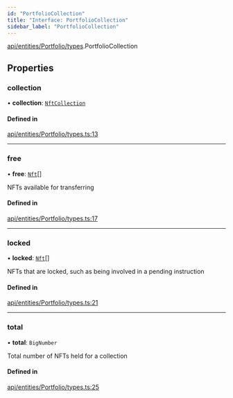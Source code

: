 ```yaml
---
id: "PortfolioCollection"
title: "Interface: PortfolioCollection"
sidebar_label: "PortfolioCollection"
---
```


[api/entities/Portfolio/types](../../../../../../modules/API/Entities/Portfolio/Types/Types.md).PortfolioCollection

## Properties

### collection

• **collection**: [`NftCollection`](../../../../../../classes/API/Entities/Asset/NonFungible/NftCollection/NftCollection.md)

#### Defined in

[api/entities/Portfolio/types.ts:13](https://github.com/PolymeshAssociation/polymesh-sdk/blob/fedc4714f/src/api/entities/Portfolio/types.ts#L13)

___

### free

• **free**: [`Nft`](../../../../../../classes/API/Entities/Asset/NonFungible/Nft/Nft.md)[]

NFTs available for transferring

#### Defined in

[api/entities/Portfolio/types.ts:17](https://github.com/PolymeshAssociation/polymesh-sdk/blob/fedc4714f/src/api/entities/Portfolio/types.ts#L17)

___

### locked

• **locked**: [`Nft`](../../../../../../classes/API/Entities/Asset/NonFungible/Nft/Nft.md)[]

NFTs that are locked, such as being involved in a pending instruction

#### Defined in

[api/entities/Portfolio/types.ts:21](https://github.com/PolymeshAssociation/polymesh-sdk/blob/fedc4714f/src/api/entities/Portfolio/types.ts#L21)

___

### total

• **total**: `BigNumber`

Total number of NFTs held for a collection

#### Defined in

[api/entities/Portfolio/types.ts:25](https://github.com/PolymeshAssociation/polymesh-sdk/blob/fedc4714f/src/api/entities/Portfolio/types.ts#L25)
